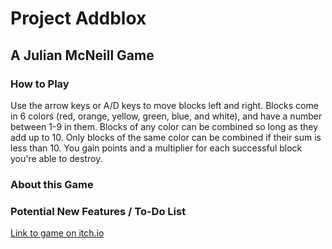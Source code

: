 # Project Addblox
## A Julian McNeill Game



### How to Play
Use the arrow keys or A/D keys to move blocks left and right.
Blocks come in 6 colors (red, orange, yellow, green, blue, and white),
and have a number between 1-9 in them.
Blocks of any color can be combined so long as they add up to 10.
Only blocks of the same color can be combined if their sum is less than 10.
You gain points and a multiplier for each successful block you're able
to destroy.


### About this Game


### Potential New Features / To-Do List


[Link to game on itch.io]()
